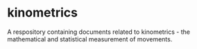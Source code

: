 # kinometrics
A respository containing documents related to kinometrics - the mathematical and statistical measurement of movements.
